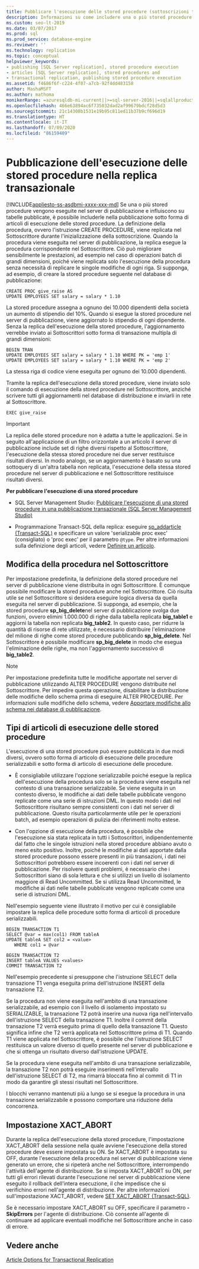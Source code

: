 ```yaml
---
title: Pubblicare l'esecuzione delle stored procedure (sottoscrizioni transazionali)
description: Informazioni su come includere una o più stored procedure che vengono eseguite nel server di pubblicazione e influiscono su tabelle pubblicate nella pubblicazione transazionale sotto forma di articoli di esecuzione delle stored procedure.
ms.custom: seo-lt-2019
ms.date: 03/07/2017
ms.prod: sql
ms.prod_service: database-engine
ms.reviewer: ''
ms.technology: replication
ms.topic: conceptual
helpviewer_keywords:
- publishing [SQL Server replication], stored procedure execution
- articles [SQL Server replication], stored procedures and
- transactional replication, publishing stored procedure execution
ms.assetid: f4686f6f-c224-4f07-a7cb-92f4dd483158
author: MashaMSFT
ms.author: mathoma
monikerRange: =azuresqldb-mi-current||>=sql-server-2016||=sqlallproducts-allversions
ms.openlocfilehash: 466e63894ac6f735032dad2af99679bdcf28d5d3
ms.sourcegitcommit: 21c14308b1531e19b95c811ed11b37b9cf696d19
ms.translationtype: HT
ms.contentlocale: it-IT
ms.lasthandoff: 07/09/2020
ms.locfileid: "86159409"
---
```

# <a name="publishing-stored-procedure-execution-in-transactional-replication"></a>Pubblicazione dell'esecuzione delle stored procedure nella replica transazionale
[!INCLUDE[appliesto-ss-asdbmi-xxxx-xxx-md](../../../includes/applies-to-version/sql-asdbmi.md)]
  Se una o più stored procedure vengono eseguite nel server di pubblicazione e influiscono su tabelle pubblicate, è possibile includerle nella pubblicazione sotto forma di articoli di esecuzione delle stored procedure. La definizione della procedura, ovvero l'istruzione CREATE PROCEDURE, viene replicata nel Sottoscrittore durante l'inizializzazione della sottoscrizione. Quando la procedura viene eseguita nel server di pubblicazione, la replica esegue la procedura corrispondente nel Sottoscrittore. Ciò può migliorare sensibilmente le prestazioni, ad esempio nel caso di operazioni batch di grandi dimensioni, poiché viene replicata solo l'esecuzione della procedura senza necessità di replicare le singole modifiche di ogni riga. Si supponga, ad esempio, di creare la stored procedure seguente nel database di pubblicazione:  
  
```  
CREATE PROC give_raise AS  
UPDATE EMPLOYEES SET salary = salary * 1.10  
```  
  
 La stored procedure assegna a ognuno dei 10.000 dipendenti della società un aumento di stipendio del 10%. Quando si esegue la stored procedure nel server di pubblicazione, viene aggiornato lo stipendio di ogni dipendente. Senza la replica dell'esecuzione della stored procedure, l'aggiornamento verrebbe inviato ai Sottoscrittori sotto forma di transazione multipla di grandi dimensioni:  
  
```  
BEGIN TRAN  
UPDATE EMPLOYEES SET salary = salary * 1.10 WHERE PK = 'emp 1'  
UPDATE EMPLOYEES SET salary = salary * 1.10 WHERE PK = 'emp 2'  
```  
  
 La stessa riga di codice viene eseguita per ognuno dei 10.000 dipendenti.  
  
 Tramite la replica dell'esecuzione della stored procedure, viene inviato solo il comando di esecuzione della stored procedure nel Sottoscrittore, anziché scrivere tutti gli aggiornamenti nel database di distribuzione e inviarli in rete al Sottoscrittore.  
  
```  
EXEC give_raise  
```  
  
> [!IMPORTANT]  
>  La replica delle stored procedure non è adatta a tutte le applicazioni. Se in seguito all'applicazione di un filtro orizzontale a un articolo il server di pubblicazione include set di righe diversi rispetto al Sottoscrittore, l'esecuzione della stessa stored procedure nei due server restituisce risultati diversi. In modo analogo, se un aggiornamento è basato su una sottoquery di un'altra tabella non replicata, l'esecuzione della stessa stored procedure nel server di pubblicazione e nel Sottoscrittore restituisce risultati diversi.  
  
 **Per pubblicare l'esecuzione di una stored procedure**  
  
-   SQL Server Management Studio: [Pubblicare l'esecuzione di una stored procedure in una pubblicazione transazionale &#40;SQL Server Management Studio&#41;](../../../relational-databases/replication/publish/publish-execution-of-stored-procedure-in-transactional-publication.md)  
  
-   Programmazione Transact-SQL della replica: eseguire [sp_addarticle &#40;Transact-SQL&#41;](../../../relational-databases/system-stored-procedures/sp-addarticle-transact-sql.md) e specificare un valore 'serializable proc exec' (consigliato) o 'proc exec' per il parametro `@type`. Per altre informazioni sulla definizione degli articoli, vedere [Definire un articolo](../../../relational-databases/replication/publish/define-an-article.md).  
  
## <a name="modifying-the-procedure-at-the-subscriber"></a>Modifica della procedura nel Sottoscrittore  
 Per impostazione predefinita, la definizione della stored procedure nel server di pubblicazione viene distribuita in ogni Sottoscrittore. È comunque possibile modificare la stored procedure anche nel Sottoscrittore. Ciò risulta utile se nel Sottoscrittore si desidera eseguire logica diversa da quella eseguita nel server di pubblicazione. Si supponga, ad esempio, che la stored procedure **sp_big_delete**nel server di pubblicazione svolga due funzioni, ovvero elimini 1.000.000 di righe dalla tabella replicata **big_table1** e aggiorni la tabella non replicata **big_table2**. In questo caso, per ridurre la quantità di risorse di rete utilizzate, è necessario distribuire l'eliminazione del milione di righe come stored procedure pubblicando **sp_big_delete**. Nel Sottoscrittore è possibile modificare **sp_big_delete** in modo che esegua l'eliminazione delle righe, ma non l'aggiornamento successivo di **big_table2**.  
  
> [!NOTE]  
>  Per impostazione predefinita tutte le modifiche apportate nel server di pubblicazione utilizzando ALTER PROCEDURE vengono distribuite nel Sottoscrittore. Per impedire questa operazione, disabilitare la distribuzione delle modifiche dello schema prima di eseguire ALTER PROCEDURE. Per informazioni sulle modifiche dello schema, vedere [Apportare modifiche allo schema nei database di pubblicazione](../../../relational-databases/replication/publish/make-schema-changes-on-publication-databases.md).  
  
## <a name="types-of-stored-procedure-execution-articles"></a>Tipi di articoli di esecuzione delle stored procedure  
 L'esecuzione di una stored procedure può essere pubblicata in due modi diversi, ovvero sotto forma di articolo di esecuzione delle procedure serializzabili e sotto forma di articolo di esecuzione delle procedure.  
  
-   È consigliabile utilizzare l'opzione serializzabile poiché esegue la replica dell'esecuzione della procedura solo se la procedura viene eseguita nel contesto di una transazione serializzabile. Se viene eseguita in un contesto diverso, le modifiche ai dati delle tabelle pubblicate vengono replicate come una serie di istruzioni DML. In questo modo i dati nel Sottoscrittore risultano sempre consistenti con i dati nel server di pubblicazione. Questo risulta particolarmente utile per le operazioni batch, ad esempio operazioni di pulizia dei riferimenti molto estese.  
  
-   Con l'opzione di esecuzione della procedura, è possibile che l'esecuzione sia stata replicata in tutti i Sottoscrittori, indipendentemente dal fatto che le singole istruzioni nella stored procedure abbiano avuto o meno esito positivo. Inoltre, poiché le modifiche ai dati apportate dalla stored procedure possono essere presenti in più transazioni, i dati nei Sottoscrittori potrebbero essere incoerenti con i dati nel server di pubblicazione. Per risolvere questi problemi, è necessario che i Sottoscrittori siano di sola lettura e che si utilizzi un livello di isolamento maggiore di Read Uncommitted. Se si utilizza Read Uncommitted, le modifiche ai dati nelle tabelle pubblicate vengono replicate come una serie di istruzioni DML.  
  
 Nell'esempio seguente viene illustrato il motivo per cui è consigliabile impostare la replica delle procedure sotto forma di articoli di procedure serializzabili.  
  
```  
BEGIN TRANSACTION T1  
SELECT @var = max(col1) FROM tableA  
UPDATE tableA SET col2 = <value>   
   WHERE col1 = @var   
  
BEGIN TRANSACTION T2  
INSERT tableA VALUES <values>  
COMMIT TRANSACTION T2  
```  
  
 Nell'esempio precedente si presuppone che l'istruzione SELECT della transazione T1 venga eseguita prima dell'istruzione INSERT della transazione T2.  
  
 Se la procedura non viene eseguita nell'ambito di una transazione serializzabile, ad esempio con il livello di isolamento impostato su SERIALIZABLE, la transazione T2 potrà inserire una nuova riga nell'intervallo dell'istruzione SELECT della transazione T1. Inoltre il commit della transazione T2 verrà eseguito prima di quello della transazione T1. Questo significa infine che T2 verrà applicata nel Sottoscrittore prima di T1. Quando T1 viene applicata nel Sottoscrittore, è possibile che l'istruzione SELECT restituisca un valore diverso di quello presente nel server di pubblicazione e che si ottenga un risultato diverso dall'istruzione UPDATE.  
  
 Se la procedura viene eseguita nell'ambito di una transazione serializzabile, la transazione T2 non potrà eseguire inserimenti nell'intervallo dell'istruzione SELECT di T2, ma rimarrà bloccata fino al commit di T1 in modo da garantire gli stessi risultati nel Sottoscrittore.  
  
 I blocchi verranno mantenuti più a lungo se si esegue la procedura in una transazione serializzabile e possono comportare una riduzione della concorrenza.  
  
## <a name="the-xact_abort-setting"></a>Impostazione XACT_ABORT  
 Durante la replica dell'esecuzione della stored procedure, l'impostazione XACT_ABORT della sessione nella quale avviene l'esecuzione della stored procedure deve essere impostata su ON. Se XACT_ABORT è impostata su OFF, durante l'esecuzione della procedura nel server di pubblicazione viene generato un errore, che si ripeterà anche nel Sottoscrittore, interrompendo l'attività dell'agente di distribuzione. Se si imposta XACT_ABORT su ON, per tutti gli errori rilevati durante l'esecuzione nel server di pubblicazione viene eseguito il rollback dell'intera esecuzione, il che impedisce che si verifichino errori nell'agente di distribuzione. Per altre informazioni sull'impostazione XACT_ABORT, vedere [SET XACT_ABORT &#40;Transact-SQL&#41;](../../../t-sql/statements/set-xact-abort-transact-sql.md).  
  
 Se è necessario impostare XACT_ABORT su OFF, specificare il parametro **-SkipErrors** per l'agente di distribuzione. Ciò consente all'agente di continuare ad applicare eventuali modifiche nel Sottoscrittore anche in caso di errore.  
  
## <a name="see-also"></a>Vedere anche  
 [Article Options for Transactional Replication](../../../relational-databases/replication/transactional/article-options-for-transactional-replication.md)  
  
  
